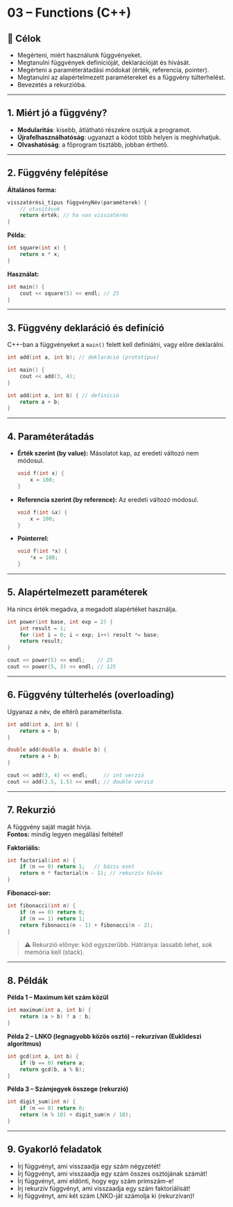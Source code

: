 # 03 – Functions (C++)

## 🎯 Célok

- Megérteni, miért használunk függvényeket.
- Megtanulni függvények definícióját, deklarációját és hívását.
- Megérteni a paraméterátadási módokat (érték, referencia, pointer).
- Megtanulni az alapértelmezett paramétereket és a függvény túlterhelést.
- Bevezetés a rekurzióba.

---

## 1. Miért jó a függvény?

- **Modularitás**: kisebb, átlátható részekre osztjuk a programot.
- **Újrafelhasználhatóság**: ugyanazt a kódot több helyen is meghívhatjuk.
- **Olvashatóság**: a főprogram tisztább, jobban érthető.

---

## 2. Függvény felépítése

**Általános forma:**
```cpp
visszatérési_típus függvényNév(paraméterek) {
    // utasítások
    return érték; // ha van visszatérés
}
```

**Példa:**
```cpp
int square(int x) {
    return x * x;
}
```

**Használat:**
```cpp
int main() {
    cout << square(5) << endl; // 25
}
```

---

## 3. Függvény deklaráció és definíció

C++-ban a függvényeket a `main()` felett kell definiálni, vagy előre deklarálni.

```cpp
int add(int a, int b); // deklaráció (prototípus)

int main() {
    cout << add(3, 4);
}

int add(int a, int b) { // definíció
    return a + b;
}
```

---

## 4. Paraméterátadás

- **Érték szerint (by value):** Másolatot kap, az eredeti változó nem módosul.
    ```cpp
    void f(int x) {
        x = 100;
    }
    ```
- **Referencia szerint (by reference):** Az eredeti változó módosul.
    ```cpp
    void f(int &x) {
        x = 100;
    }
    ```
- **Pointerrel:**
    ```cpp
    void f(int *x) {
        *x = 100;
    }
    ```

---

## 5. Alapértelmezett paraméterek

Ha nincs érték megadva, a megadott alapértéket használja.

```cpp
int power(int base, int exp = 2) {
    int result = 1;
    for (int i = 0; i < exp; i++) result *= base;
    return result;
}

cout << power(5) << endl;    // 25
cout << power(5, 3) << endl; // 125
```

---

## 6. Függvény túlterhelés (overloading)

Ugyanaz a név, de eltérő paraméterlista.

```cpp
int add(int a, int b) {
    return a + b;
}

double add(double a, double b) {
    return a + b;
}

cout << add(3, 4) << endl;     // int verzió
cout << add(2.5, 1.5) << endl; // double verzió
```

---

## 7. Rekurzió

A függvény saját magát hívja.  
**Fontos:** mindig legyen megállási feltétel!

**Faktoriális:**
```cpp
int factorial(int n) {
    if (n == 0) return 1;   // bázis eset
    return n * factorial(n - 1); // rekurzív hívás
}
```

**Fibonacci-sor:**
```cpp
int fibonacci(int n) {
    if (n == 0) return 0;
    if (n == 1) return 1;
    return fibonacci(n - 1) + fibonacci(n - 2);
}
```

> ⚠️ Rekurzió előnye: kód egyszerűbb. Hátránya: lassabb lehet, sok memória kell (stack).

---

## 8. Példák

**Példa 1 – Maximum két szám közül**
```cpp
int maximum(int a, int b) {
    return (a > b) ? a : b;
}
```

**Példa 2 – LNKO (legnagyobb közös osztó) – rekurzívan (Euklideszi algoritmus)**
```cpp
int gcd(int a, int b) {
    if (b == 0) return a;
    return gcd(b, a % b);
}
```

**Példa 3 – Számjegyek összege (rekurzió)**
```cpp
int digit_sum(int n) {
    if (n == 0) return 0;
    return (n % 10) + digit_sum(n / 10);
}
```

---

## 9. Gyakorló feladatok

- Írj függvényt, ami visszaadja egy szám négyzetét!
- Írj függvényt, ami visszaadja egy szám összes osztójának számát!
- Írj függvényt, ami eldönti, hogy egy szám prímszám-e!
- Írj rekurzív függvényt, ami visszaadja egy szám faktoriálisát!
- Írj függvényt, ami két szám LNKO-ját számolja ki (rekurzívan)!
